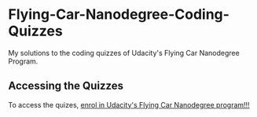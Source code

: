 # Flying-Car-Nanodegree-Coding-Quizzes

My solutions to the coding quizzes of Udacity's Flying Car Nanodegree Program.

## Accessing the Quizzes

To access the quizes, [enrol in Udacity's Flying Car Nanodegree program!!!](https://in.udacity.com/course/flying-car-nanodegree--nd787)
